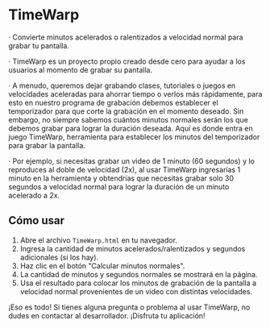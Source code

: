 # TimeWarp

· Convierte minutos acelerados o ralentizados a velocidad normal para grabar tu pantalla.

· TimeWarp es un proyecto propio creado desde cero para ayudar a los usuarios al momento de grabar su pantalla.

· A menudo, queremos dejar grabando clases, tutoriales o juegos en velocidades aceleradas para ahorrar tiempo o verlos más rápidamente, para esto en nuestro programa de grabación debemos establecer el temporizador para que corte la grabación en el momento deseado. Sin embargo, no siempre sabemos cuántos minutos normales serán los que debemos grabar para lograr la duración deseada. Aquí es donde entra en juego TimeWarp, herramienta para establecer los minutos del temporizador para grabar la pantalla.

· Por ejemplo, si necesitas grabar un video de 1 minuto (60 segundos) y lo reproduces al doble de velocidad (2x), al usar TimeWarp ingresarías 1 minuto en la herramienta y obtendrías que necesitas grabar solo 30 segundos a velocidad normal para lograr la duración de un minuto acelerado a 2x.

## Cómo usar

1. Abre el archivo `TimeWarp.html` en tu navegador.
2. Ingresa la cantidad de minutos acelerados/ralentizados y segundos adicionales (si los hay).
3. Haz clic en el botón "Calcular minutos normales".
4. La cantidad de minutos y segundos normales se mostrará en la página.
5. Usa el resultado para colocar los minutos de grabación de la pantalla a velocidad normal provenientes de un video con distintas velocidades. 


¡Eso es todo! Si tienes alguna pregunta o problema al usar TimeWarp, no dudes en contactar al desarrollador. ¡Disfruta tu aplicación!
